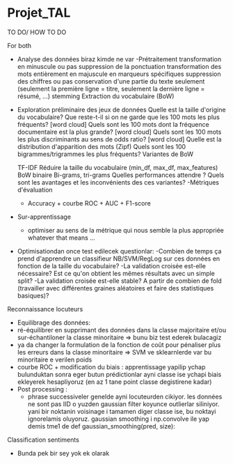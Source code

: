 # Projet_TAL

TO DO/ HOW TO DO

For both
- Analyse des données biraz kimde ne var
-Prétraitement
 transformation en minuscule ou pas
 suppression de la ponctuation
 transformation des mots entièrement en majuscule en marqueurs spécifiques
 suppression des chiffres ou pas
 conservation d'une partie du texte seulement (seulement la première ligne = titre, seulement la dernière ligne = résumé, ...)
 stemming
Extraction du vocabulaire (BoW)
- Exploration préliminaire des jeux de données
  Quelle est la taille d'origine du vocabulaire?
  Que reste-t-il si on ne garde que les 100 mots les plus fréquents? [word cloud]
  Quels sont les 100 mots dont la fréquence documentaire est la plus grande? [word cloud]
  Quels sont les 100 mots les plus discriminants au sens de odds ratio? [word cloud]
  Quelle est la distribution d'apparition des mots (Zipf)
  Quels sont les 100 bigrammes/trigrammes les plus fréquents?
  Variantes de BoW
  
  TF-IDF
  Réduire la taille du vocabulaire (min_df, max_df, max_features)
  BoW binaire
  Bi-grams, tri-grams
  Quelles performances attendre ? Quels sont les avantages et les inconvénients des ces variantes?
-Métriques d'évaluation
  - Accuracy + courbe ROC + AUC + F1-score
- Sur-apprentissage
   - optimiser au sens de la métrique qui nous semble la plus appropriée whatever that means
...
- Optimisationdan once test edilecek questionlar:
 -Combien de temps ça prend d'apprendre un classifieur NB/SVM/RegLog sur ces données en fonction de la taille du vocabulaire?
 -La validation croisée est-elle nécessaire? Est ce qu'on obtient les mêmes résultats avec un simple split?
 -La validation croisée est-elle stable? A partir de combien de fold (travailler avec différentes graines aléatoires et faire des statistiques basiques)?
  
Reconnaissance locuteurs
- Equilibrage des données:
 - ré-équilibrer en supprimant des données dans la classe majoritaire et/ou sur-échantiloner la classe minoritaire => bunu biz test ederek bulacagiz
 - ya da changer la formulation de la fonction de coût pour pénaliser plus les erreurs dans la classe minoritaire => SVM ve sklearnlerde var bu minoritaire e verilen poids
 - courbe ROC + modification du biais : apprentissage yapilip ychap bulunduktan sonra eger butun prédictionlar ayni classe ise ychapi biais ekleyerek hesapliyoruz (en az 1 tane point classe degistirene kadar)
- Post processing :
   - phrase successiveler genelde ayni locuteurden cikiyor. les données ne sont pas IID o yuzden gaussian filter koyunce outlierlar siliniyor. yani bir noktanin voisinage i tamamen diger classe ise, bu noktayi ignorelamis oluyoruz. gaussian smoothing i np.convolve ile yap demis tme1 de def gaussian_smoothing(pred, size):




Classification sentiments
- Bunda pek bir sey yok ek olarak
